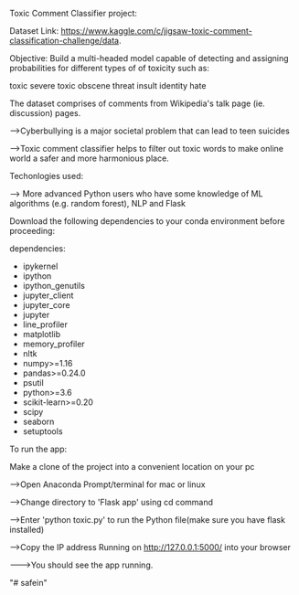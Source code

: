 Toxic Comment Classifier project:

Dataset Link:
https://www.kaggle.com/c/jigsaw-toxic-comment-classification-challenge/data.

Objective:
Build a multi-headed model capable of detecting and assigning probabilities for different types of of toxicity such as:

toxic
severe toxic
obscene
threat
insult
identity hate

The dataset comprises of comments from Wikipedia's talk page (ie. discussion) pages.


-->Cyberbullying is a major societal problem that can lead to teen suicides

-->Toxic comment classifier helps to filter out toxic words to make online
world a safer and more harmonious place.

Techonlogies used:

--> More advanced Python users who have some knowledge of ML
algorithms (e.g. random forest), NLP and Flask

Download the following dependencies to your conda environment before proceeding:

dependencies:
  - ipykernel
  - ipython
  - ipython_genutils
  - jupyter_client
  - jupyter_core
  - jupyter
  - line_profiler
  - matplotlib
  - memory_profiler
  - nltk
  - numpy>=1.16
  - pandas>=0.24.0
  - psutil
  - python>=3.6
  - scikit-learn>=0.20
  - scipy
  - seaborn
  - setuptools

  To run the app:

  Make a clone of the project into a convenient location on your pc


-->Open Anaconda Prompt/terminal for mac or linux

-->Change directory to 'Flask app' using cd command

-->Enter 'python toxic.py' to run the Python file(make sure you have flask installed)

-->Copy the IP address Running on http://127.0.0.1:5000/ into your browser

--->You should see the app running.

"# safein" 
